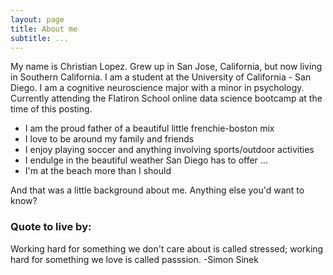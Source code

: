 ```yaml
---
layout: page
title: About me
subtitle: ...
---
```


My name is Christian Lopez. Grew up in San Jose, California, but now living in Southern California. I am a student at the University of California - San Diego. I am a cognitive neuroscience major with a minor in psychology. Currently attending the Flatiron School online data science bootcamp at the time of this posting. 

- I am the proud father of a beautiful little frenchie-boston mix 
- I love to be around my family and friends
- I enjoy playing soccer and anything involving sports/outdoor activities 
- I endulge in the beautiful weather San Diego has to offer ... 
- I'm at the beach more than I should 

And that was a little background about me. Anything else you'd want to know? 

### Quote to live by: 

Working hard for something we don't care about is called stressed; working hard for something we love is called passsion. -Simon Sinek 
